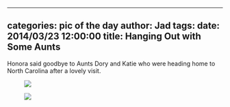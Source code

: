 
---
categories: pic of the day
author: Jad
tags: 
date: 2014/03/23 12:00:00
title: Hanging Out with Some Aunts
---
Honora said goodbye to Aunts Dory and Katie who were heading home to North Carolina after a lovely visit.

<figure>
<img src="/img/2014/03/23/img_4413_medium.jpg" />
<figcaption></figcaption>
</figure>

<figure>
<img src="/img/2014/03/23/img_4414_medium.jpg" />
<figcaption></figcaption>
</figure>
